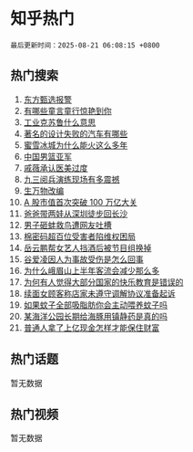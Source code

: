# 知乎热门

`最后更新时间：2025-08-21 06:08:15 +0800`

## 热门搜索

1. [东方甄选报警](https://www.zhihu.com/search?q=%E4%B8%9C%E6%96%B9%E7%94%84%E9%80%89%E6%8A%A5%E8%AD%A6)
1. [有哪些童言童行惊艳到你](https://www.zhihu.com/search?q=%E6%9C%89%E5%93%AA%E4%BA%9B%E7%AB%A5%E8%A8%80%E7%AB%A5%E8%A1%8C%E6%83%8A%E8%89%B3%E5%88%B0%E4%BD%A0)
1. [工业克苏鲁什么意思](https://www.zhihu.com/search?q=%E5%B7%A5%E4%B8%9A%E5%85%8B%E8%8B%8F%E9%B2%81%E4%BB%80%E4%B9%88%E6%84%8F%E6%80%9D)
1. [著名的设计失败的汽车有哪些](https://www.zhihu.com/search?q=%E8%91%97%E5%90%8D%E7%9A%84%E8%AE%BE%E8%AE%A1%E5%A4%B1%E8%B4%A5%E7%9A%84%E6%B1%BD%E8%BD%A6%E6%9C%89%E5%93%AA%E4%BA%9B)
1. [蜜雪冰城为什么能火这么多年](https://www.zhihu.com/search?q=%E8%9C%9C%E9%9B%AA%E5%86%B0%E5%9F%8E%E4%B8%BA%E4%BB%80%E4%B9%88%E8%83%BD%E7%81%AB%E8%BF%99%E4%B9%88%E5%A4%9A%E5%B9%B4)
1. [中国男篮亚军](https://www.zhihu.com/search?q=%E4%B8%AD%E5%9B%BD%E7%94%B7%E7%AF%AE%E4%BA%9A%E5%86%9B)
1. [戚薇承认医美过度](https://www.zhihu.com/search?q=%E6%88%9A%E8%96%87%E6%89%BF%E8%AE%A4%E5%8C%BB%E7%BE%8E%E8%BF%87%E5%BA%A6)
1. [九三阅兵演练现场有多震撼](https://www.zhihu.com/search?q=%E4%B9%9D%E4%B8%89%E9%98%85%E5%85%B5%E6%BC%94%E7%BB%83%E7%8E%B0%E5%9C%BA%E6%9C%89%E5%A4%9A%E9%9C%87%E6%92%BC)
1. [生万物改编](https://www.zhihu.com/search?q=%E7%94%9F%E4%B8%87%E7%89%A9%E6%94%B9%E7%BC%96)
1. [A 股市值首次突破 100 万亿大关](https://www.zhihu.com/search?q=A%20%E8%82%A1%E5%B8%82%E5%80%BC%E9%A6%96%E6%AC%A1%E7%AA%81%E7%A0%B4%20100%20%E4%B8%87%E4%BA%BF%E5%A4%A7%E5%85%B3)
1. [爸爸带两娃从深圳徒步回长沙](https://www.zhihu.com/search?q=%E7%88%B8%E7%88%B8%E5%B8%A6%E4%B8%A4%E5%A8%83%E4%BB%8E%E6%B7%B1%E5%9C%B3%E5%BE%92%E6%AD%A5%E5%9B%9E%E9%95%BF%E6%B2%99)
1. [男子砸蚌救鸟遭网友吐槽](https://www.zhihu.com/search?q=%E7%94%B7%E5%AD%90%E7%A0%B8%E8%9A%8C%E6%95%91%E9%B8%9F%E9%81%AD%E7%BD%91%E5%8F%8B%E5%90%90%E6%A7%BD)
1. [棉密码超百位受害者陷维权困局](https://www.zhihu.com/search?q=%E6%A3%89%E5%AF%86%E7%A0%81%E8%B6%85%E7%99%BE%E4%BD%8D%E5%8F%97%E5%AE%B3%E8%80%85%E9%99%B7%E7%BB%B4%E6%9D%83%E5%9B%B0%E5%B1%80)
1. [岳云鹏帮女艺人挡酒后被节目组换掉](https://www.zhihu.com/search?q=%E5%B2%B3%E4%BA%91%E9%B9%8F%E5%B8%AE%E5%A5%B3%E8%89%BA%E4%BA%BA%E6%8C%A1%E9%85%92%E5%90%8E%E8%A2%AB%E8%8A%82%E7%9B%AE%E7%BB%84%E6%8D%A2%E6%8E%89)
1. [谷爱凌因人为事故受伤是怎么回事](https://www.zhihu.com/search?q=%E8%B0%B7%E7%88%B1%E5%87%8C%E5%9B%A0%E4%BA%BA%E4%B8%BA%E4%BA%8B%E6%95%85%E5%8F%97%E4%BC%A4%E6%98%AF%E6%80%8E%E4%B9%88%E5%9B%9E%E4%BA%8B)
1. [为什么峨眉山上半年客流会减少那么多](https://www.zhihu.com/search?q=%E4%B8%BA%E4%BB%80%E4%B9%88%E5%B3%A8%E7%9C%89%E5%B1%B1%E4%B8%8A%E5%8D%8A%E5%B9%B4%E5%AE%A2%E6%B5%81%E4%BC%9A%E5%87%8F%E5%B0%91%E9%82%A3%E4%B9%88%E5%A4%9A)
1. [为何有人觉得大部分国家的快乐教育是错误的](https://www.zhihu.com/search?q=%E4%B8%BA%E4%BD%95%E6%9C%89%E4%BA%BA%E8%A7%89%E5%BE%97%E5%A4%A7%E9%83%A8%E5%88%86%E5%9B%BD%E5%AE%B6%E7%9A%84%E5%BF%AB%E4%B9%90%E6%95%99%E8%82%B2%E6%98%AF%E9%94%99%E8%AF%AF%E7%9A%84)
1. [续面女顾客称店家未遵守调解协议准备起诉](https://www.zhihu.com/search?q=%E7%BB%AD%E9%9D%A2%E5%A5%B3%E9%A1%BE%E5%AE%A2%E7%A7%B0%E5%BA%97%E5%AE%B6%E6%9C%AA%E9%81%B5%E5%AE%88%E8%B0%83%E8%A7%A3%E5%8D%8F%E8%AE%AE%E5%87%86%E5%A4%87%E8%B5%B7%E8%AF%89)
1. [如果蚊子全部吸脂肪你会主动喂养蚊子吗](https://www.zhihu.com/search?q=%E5%A6%82%E6%9E%9C%E8%9A%8A%E5%AD%90%E5%85%A8%E9%83%A8%E5%90%B8%E8%84%82%E8%82%AA%E4%BD%A0%E4%BC%9A%E4%B8%BB%E5%8A%A8%E5%96%82%E5%85%BB%E8%9A%8A%E5%AD%90%E5%90%97)
1. [某海洋公园长期给海豚用镇静药是真的吗](https://www.zhihu.com/search?q=%E6%9F%90%E6%B5%B7%E6%B4%8B%E5%85%AC%E5%9B%AD%E9%95%BF%E6%9C%9F%E7%BB%99%E6%B5%B7%E8%B1%9A%E7%94%A8%E9%95%87%E9%9D%99%E8%8D%AF%E6%98%AF%E7%9C%9F%E7%9A%84%E5%90%97)
1. [普通人拿了上亿现金怎样才能保住财富](https://www.zhihu.com/search?q=%E6%99%AE%E9%80%9A%E4%BA%BA%E6%8B%BF%E4%BA%86%E4%B8%8A%E4%BA%BF%E7%8E%B0%E9%87%91%E6%80%8E%E6%A0%B7%E6%89%8D%E8%83%BD%E4%BF%9D%E4%BD%8F%E8%B4%A2%E5%AF%8C)

## 热门话题

暂无数据

## 热门视频

暂无数据